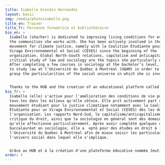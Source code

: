 ```yaml
---
title: Isabelle Grondin Hernandez
layout: basic
img: /media/photoisabelle.png
title_en: Trainer
title_fr: Personne formatrice et bibliothécaire
bio_en: >
  Isabelle (she/her) is dedicated to improving living conditions for everyone in
  the communities she works with. She has been actively involved in the student
  movement for climate justice, namely with la Coalition Étudiante pour un
  Virage Environnemental et Social (CEVES) since the beginning of the
  organization. Global North-South relations, capitalism and anticapitalism, the
  critical study of law and sociology are the topics she particularly enjoys.
  After completing a few courses in sociology at the bachelor’s level, she opted
  to study law at l'Université du Québec à Montréal (UQAM) in order to better
  grasp the particularities of the social universe in which she is involved. 


  Thanks to the HUB and the creation of an educational platform called Jeutisc on which she is working, Isabelle wishes to democratize access to knowledge that promotes social justice.
bio_fr: >
  Isabelle (elle) s'active pour l'amélioration des conditions de vie pour
  tous.tes dans les milieux qu'elle côtoie. Elle prit activement part au
  mouvement étudiant pour la justice climatique notamment avec la Coalition
  Étudiante pour un Virage Environnemental et Social (CEVES) dès les débuts de
  l'organisation. Les rapports Nord-Sud, le capitalisme/anticapitalisme, l'étude
  critique du droit, ainsi que la sociologie en général sont des domaines
  qu'elle affectionne particulièrement. Après avoir complété quelques cours au
  baccalauréat en sociologie, elle a  opté pour des études en droit à
  l'Université du Québec à Montréal afin de mieux saisir les particularités de
  l'univers social dans lequel elle s'implique.


  Grâce au HUB et à la création d'une plateforme éducative nommée Jeutisc sur laquelle elle travaille, Isabelle souhaite démocratiser l'accès aux savoirs porteurs de justice sociale.
order: 5
---
```

